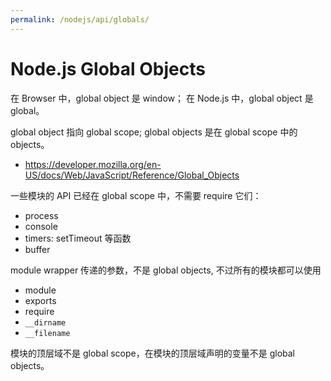 ```yaml
---
permalink: /nodejs/api/globals/
---
```


# Node.js Global Objects

在 Browser 中，global object 是 window；
在 Node.js 中，global object 是 global。

global object 指向 global scope;
global objects 是在 global scope 中的 objects。

- <https://developer.mozilla.org/en-US/docs/Web/JavaScript/Reference/Global_Objects>

一些模块的 API 已经在 global scope 中，不需要 require 它们：

- process
- console
- timers: setTimeout 等函数
- buffer

module wrapper 传递的参数，不是 global objects, 不过所有的模块都可以使用

- module
- exports
- require
- `__dirname`
- `__filename`

模块的顶层域不是 global scope，在模块的顶层域声明的变量不是 global objects。
